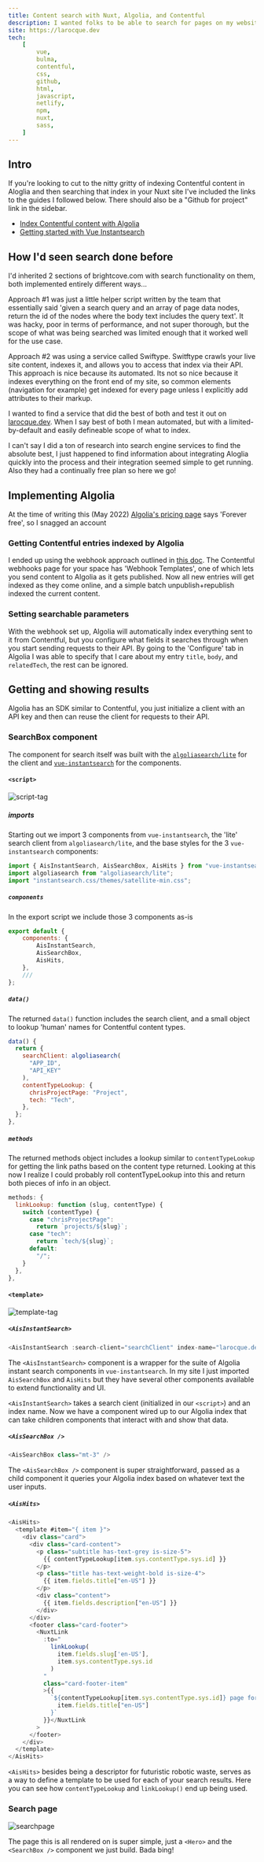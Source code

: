 ```yaml
---
title: Content search with Nuxt, Algolia, and Contentful
description: I wanted folks to be able to search for pages on my website
site: https://larocque.dev
tech:
    [
        vue,
        bulma,
        contentful,
        css,
        github,
        html,
        javascript,
        netlify,
        npm,
        nuxt,
        sass,
    ]
---
```


## Intro

If you&apos;re looking to cut to the nitty gritty of indexing Contentful content in Aloglia and then searching that index in your Nuxt site I've included the links to the guides I followed below. There should also be a &quot;Github for project&quot; link in the sidebar.

-   [Index Contentful content with Algolia](https://www.contentful.com/developers/docs/tutorials/general/enhancing-search-experience-with-algolia/)
-   [Getting started with Vue Instantsearch](https://www.algolia.com/doc/guides/building-search-ui/getting-started/vue/#build-a-simple-ui)

## How I'd seen search done before

I'd inherited 2 sections of brightcove.com with search functionality on them, both implemented entirely different ways...

Approach #1 was just a little helper script written by the team that essentially said 'given a search query and an array of page data nodes, return the id of the nodes where the body text includes the query text'. It was hacky, poor in terms of performance, and not super thorough, but the scope of what was being searched was limited enough that it worked well for the use case.

Approach #2 was using a service called Swiftype. Switftype crawls your live site content, indexes it, and allows you to access that index via their API. This approach is nice because its automated. Its not so nice because it indexes everything on the front end of my site, so common elements (navigation for example) get indexed for every page unless I explicitly add attributes to their markup.

I wanted to find a service that did the best of both and test it out on [larocque.dev](https://www.larocque.dev/). When I say best of both I mean automated, but with a limited-by-default and easily defineable scope of what to index.

I can't say I did a ton of research into search engine services to find the absolute best, I just happened to find information about integrating Aloglia quickly into the process and their integration seemed simple to get running. Also they had a continually free plan so here we go!

## Implementing Algolia

At the time of writing this (May 2022) [Algolia's pricing page](https://www.algolia.com/pricing/) says 'Forever free', so I snagged an account

### Getting Contentful entries indexed by Algolia

I ended up using the webhook approach outlined in [this doc](https://www.contentful.com/developers/docs/tutorials/general/enhancing-search-experience-with-algolia/). The Contentful webhooks page for your space has 'Webhook Templates', one of which lets you send content to Algolia as it gets published. Now all new entries will get indexed as they come online, and a simple batch unpublish+republish indexed the current content.

### Setting searchable parameters

With the webhook set up, Algolia will automatically index everything sent to it from Contentful, but you configure what fields it searches through when you start sending requests to their API. By going to the 'Configure' tab in Algolia I was able to specify that I care about my entry `title`, `body`, and `relatedTech`, the rest can be ignored.

## Getting and showing results

Algolia has an SDK similar to Contentful, you just initialize a client with an API key and then can reuse the client for requests to their API.

### SearchBox component

The component for search itself was built with the [`algoliasearch/lite`](https://www.npmjs.com/package/algoliasearch) for the client and [`vue-instantsearch`](https://www.algolia.com/doc/guides/building-search-ui/what-is-instantsearch/vue/) for the components.

#### `<script>`

![script-tag](//images.ctfassets.net/i1trowbjm312/15MZfqNdEEHHo3Gzl4Czd3/33c47426fd33b5090e157816f600cad4/script-tag.png)

##### imports

Starting out we import 3 components from `vue-instantsearch`, the 'lite' search client from `algoliasearch/lite`, and the base styles for the 3 `vue-instantsearch` components:

```javascript
import { AisInstantSearch, AisSearchBox, AisHits } from "vue-instantsearch";
import algoliasearch from "algoliasearch/lite";
import "instantsearch.css/themes/satellite-min.css";
```

##### `components`

In the export script we include those 3 components as-is

```javascript
export default {
	components: {
		AisInstantSearch,
		AisSearchBox,
		AisHits,
	},
	///
};
```

##### `data()`

The returned `data()` function includes the search client, and a small object to lookup 'human' names for Contentful content types.

```javascript
data() {
  return {
    searchClient: algoliasearch(
      "APP_ID",
      "API_KEY"
    ),
    contentTypeLookup: {
      chrisProjectPage: "Project",
      tech: "Tech",
    },
  };
},
```

##### `methods`

The returned methods object includes a lookup similar to `contentTypeLookup` for getting the link paths based on the content type returned. Looking at this now I realize I could probably roll contentTypeLookup into this and return both pieces of info in an object.

```javascript
methods: {
  linkLookup: function (slug, contentType) {
    switch (contentType) {
      case "chrisProjectPage":
        return `projects/${slug}`;
      case "tech":
        return `tech/${slug}`;
      default:
        "/";
    }
  },
},
```

#### `<template>`

![template-tag](//images.ctfassets.net/i1trowbjm312/20yZFgASc2PCEN3j3WyBYV/77b62b259bec79dd980a03247dc77dd8/template-tag.png)

##### `<AisInstantSearch>`

```javascript
<AisInstantSearch :search-client="searchClient" index-name="larocque.dev">
```

The `<AisInstantSearch>` component is a wrapper for the suite of Algolia instant search components in `vue-instantsearch`. In my site I just imported `AisSearchBox` and `AisHits` but they have several other components available to extend functionality and UI.

`<AisInstantSearch>` takes a search cient (initialized in our `<script>`) and an index name. Now we have a component wired up to our Algolia index that can take children components that interact with and show that data.

##### `<AisSearchBox />`

```javascript
<AisSearchBox class="mt-3" />
```

The `<AisSearchBox />` component is super straightforward, passed as a child component it queries your Algolia index based on whatever text the user inputs.

##### `<AisHits>`

```javascript
<AisHits>
  <template #item="{ item }">
    <div class="card">
      <div class="card-content">
        <p class="subtitle has-text-grey is-size-5">
          {{ contentTypeLookup[item.sys.contentType.sys.id] }}
        </p>
        <p class="title has-text-weight-bold is-size-4">
          {{ item.fields.title["en-US"] }}
        </p>
        <div class="content">
          {{ item.fields.description["en-US"] }}
        </div>
      </div>
      <footer class="card-footer">
        <NuxtLink
          :to="
            linkLookup(
              item.fields.slug['en-US'],
              item.sys.contentType.sys.id
            )
          "
          class="card-footer-item"
          >{{
            `${contentTypeLookup[item.sys.contentType.sys.id]} page for ${
              item.fields.title["en-US"]
            }`
          }}</NuxtLink
        >
      </footer>
    </div>
  </template>
</AisHits>
```

`<AisHits>` besides being a descriptor for futuristic robotic waste, serves as a way to define a template to be used for each of your search results. Here you can see how `contentTypeLookup` and `linkLookup()` end up being used.

### Search page

![searchpage](//images.ctfassets.net/i1trowbjm312/xE4FjGBpXk6tcSj3nmg3t/a6841a1808d08473f403f2b8668e999f/searchpage.png)

The page this is all rendered on is super simple, just a `<Hero>` and the `<SearchBox />` component we just build. Bada bing!
